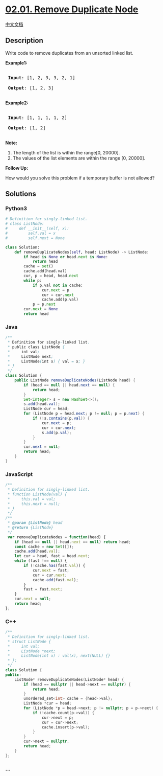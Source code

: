 # [02.01. Remove Duplicate Node](https://leetcode-cn.com/problems/remove-duplicate-node-lcci)

[中文文档](/lcci/02.01.Remove%20Duplicate%20Node/README.md)

## Description

<p>Write code to remove duplicates from an unsorted linked list.</p>

<p><strong>Example1:</strong></p>

<pre>

<strong> Input</strong>: [1, 2, 3, 3, 2, 1]

<strong> Output</strong>: [1, 2, 3]

</pre>

<p><strong>Example2:</strong></p>

<pre>

<strong> Input</strong>: [1, 1, 1, 1, 2]

<strong> Output</strong>: [1, 2]

</pre>

<p><strong>Note: </strong></p>

<ol>
	<li>The length of the list is within the range[0, 20000].</li>
    <li>The values of the list elements are within the range [0, 20000].</li>

</ol>

<p><strong>Follow Up: </strong></p>

<p>How would you solve this problem if a temporary buffer is not allowed?</p>

## Solutions

<!-- tabs:start -->

### **Python3**

```python
# Definition for singly-linked list.
# class ListNode:
#     def __init__(self, x):
#         self.val = x
#         self.next = None

class Solution:
    def removeDuplicateNodes(self, head: ListNode) -> ListNode:
        if head is None or head.next is None:
            return head
        cache = set()
        cache.add(head.val)
        cur, p = head, head.next
        while p:
            if p.val not in cache:
                cur.next = p
                cur = cur.next
                cache.add(p.val)
            p = p.next
        cur.next = None
        return head
```

### **Java**

```java
/**
 * Definition for singly-linked list.
 * public class ListNode {
 *     int val;
 *     ListNode next;
 *     ListNode(int x) { val = x; }
 * }
 */
class Solution {
    public ListNode removeDuplicateNodes(ListNode head) {
        if (head == null || head.next == null) {
            return head;
        }
        Set<Integer> s = new HashSet<>();
        s.add(head.val);
        ListNode cur = head;
        for (ListNode p = head.next; p != null; p = p.next) {
            if (!s.contains(p.val)) {
                cur.next = p;
                cur = cur.next;
                s.add(p.val);
            }
        }
        cur.next = null;
        return head;
    }
}
```

### **JavaScript**

```js
/**
 * Definition for singly-linked list.
 * function ListNode(val) {
 *     this.val = val;
 *     this.next = null;
 * }
 */
/**
 * @param {ListNode} head
 * @return {ListNode}
 */
 var removeDuplicateNodes = function(head) {
    if (head == null || head.next == null) return head;
    const cache = new Set([]);
    cache.add(head.val);
    let cur = head, fast = head.next;
    while (fast !== null) {
        if (!cache.has(fast.val)) {
            cur.next = fast;
            cur = cur.next;
            cache.add(fast.val);
        }
        fast = fast.next;
    }
    cur.next = null;
    return head;
};
```

### **C++**

```cpp
/**
 * Definition for singly-linked list.
 * struct ListNode {
 *     int val;
 *     ListNode *next;
 *     ListNode(int x) : val(x), next(NULL) {}
 * };
 */
class Solution {
public:
    ListNode* removeDuplicateNodes(ListNode* head) {
        if (head == nullptr || head->next == nullptr) {
            return head;
        }
        unordered_set<int> cache = {head->val};
        ListNode *cur = head;
        for (ListNode *p = head->next; p != nullptr; p = p->next) {
            if (!cache.count(p->val)) {
                cur->next = p;
                cur = cur->next;
                cache.insert(p->val);
            }
        }
        cur->next = nullptr;
        return head;
    }
};
```

### **...**

```

```

<!-- tabs:end -->
